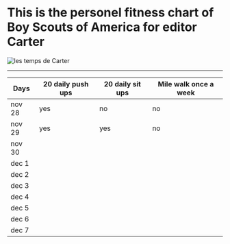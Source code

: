 <h1>This is the personel fitness chart of Boy Scouts of America for editor Carter</h1>

<img src="https://github.com/LeCarterTimes/LeCarterTimes.github.io/assets/149635328/7b91fa1d-1296-44d6-b7f4-f6cb2957cb00" alt="les temps de Carter"/>

<hr>

| Days     | 20 daily push ups | 20 daily sit ups | Mile walk once a week |
| -------- | ----------------- | ---------------- | ------------------------- |
| nov 28   | yes               | no               | no                        |
| nov 29   | yes               | yes              | no                        |
| nov 30   |
| dec 1    |
| dec 2    |
| dec 3    |
| dec 4    |
| dec 5    |
| dec 6    |
| dec 7    |

